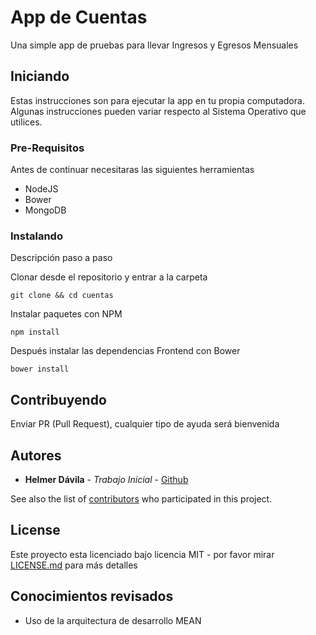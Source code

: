 # App de Cuentas

Una simple app de pruebas para llevar Ingresos y Egresos Mensuales

## Iniciando

Estas instrucciones son para ejecutar la app en tu propia computadora. Algunas instrucciones pueden variar respecto al Sistema Operativo que utilices.

### Pre-Requisitos

Antes de continuar necesitaras las siguientes herramientas

* NodeJS
* Bower
* MongoDB

### Instalando

Descripción paso a paso

Clonar desde el repositorio y entrar a la carpeta

```
git clone && cd cuentas
```

Instalar paquetes con NPM

```
npm install
```

Después instalar las dependencias Frontend con Bower

```
bower install
```

## Contribuyendo

Enviar PR (Pull Request), cualquier tipo de ayuda será bienvenida

## Autores

* **Helmer Dávila** - *Trabajo Inicial* - [Github](https://github.com/helmerdavila)

See also the list of [contributors](https://github.com/your/project/contributors) who participated in this project.

## License

Este proyecto esta licenciado bajo licencia MIT - por favor mirar [LICENSE.md](LICENSE.md) para más detalles

## Conocimientos revisados

* Uso de la arquitectura de desarrollo MEAN
